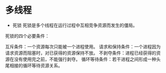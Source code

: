 #  多线程

- 死锁
死锁是多个线程在运行过程中互相竞争资源而发生的僵局。

死锁的四个必要条件：

互斥条件：一个资源每次只能被一个进程使用。
请求和保持条件：一个进程因为请求资源而阻塞时，对已获得的资源保持不放。
不剥夺条件：进程已经获得的资源在没有使用完之前，不能强行剥夺。
循环等待条件：若干进程之间形成一种头尾相接的循环等待资源关系。

